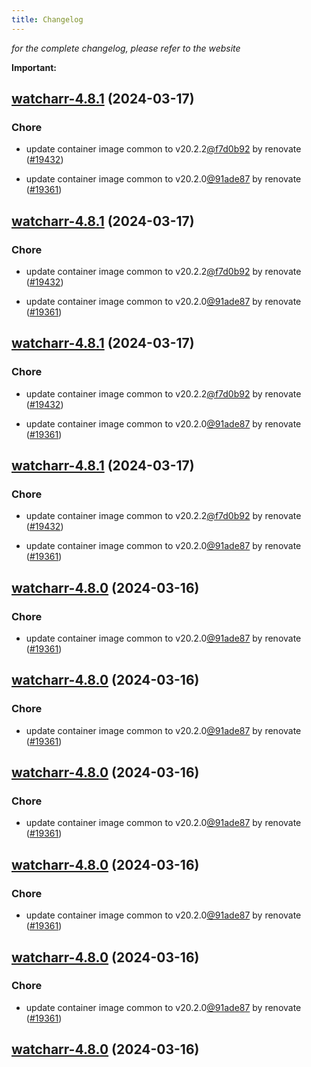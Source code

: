 ```yaml
---
title: Changelog
---
```



*for the complete changelog, please refer to the website*

**Important:**


## [watcharr-4.8.1](https://github.com/truecharts/charts/compare/watcharr-4.7.0...watcharr-4.8.1) (2024-03-17)

### Chore



- update container image common to v20.2.2[@f7d0b92](https://github.com/f7d0b92) by renovate ([#19432](https://github.com/truecharts/charts/issues/19432))

- update container image common to v20.2.0[@91ade87](https://github.com/91ade87) by renovate ([#19361](https://github.com/truecharts/charts/issues/19361))


## [watcharr-4.8.1](https://github.com/truecharts/charts/compare/watcharr-4.7.0...watcharr-4.8.1) (2024-03-17)

### Chore



- update container image common to v20.2.2[@f7d0b92](https://github.com/f7d0b92) by renovate ([#19432](https://github.com/truecharts/charts/issues/19432))

- update container image common to v20.2.0[@91ade87](https://github.com/91ade87) by renovate ([#19361](https://github.com/truecharts/charts/issues/19361))


## [watcharr-4.8.1](https://github.com/truecharts/charts/compare/watcharr-4.7.0...watcharr-4.8.1) (2024-03-17)

### Chore



- update container image common to v20.2.2[@f7d0b92](https://github.com/f7d0b92) by renovate ([#19432](https://github.com/truecharts/charts/issues/19432))

- update container image common to v20.2.0[@91ade87](https://github.com/91ade87) by renovate ([#19361](https://github.com/truecharts/charts/issues/19361))


## [watcharr-4.8.1](https://github.com/truecharts/charts/compare/watcharr-4.7.0...watcharr-4.8.1) (2024-03-17)

### Chore



- update container image common to v20.2.2[@f7d0b92](https://github.com/f7d0b92) by renovate ([#19432](https://github.com/truecharts/charts/issues/19432))

- update container image common to v20.2.0[@91ade87](https://github.com/91ade87) by renovate ([#19361](https://github.com/truecharts/charts/issues/19361))


## [watcharr-4.8.0](https://github.com/truecharts/charts/compare/watcharr-4.7.0...watcharr-4.8.0) (2024-03-16)

### Chore



- update container image common to v20.2.0[@91ade87](https://github.com/91ade87) by renovate ([#19361](https://github.com/truecharts/charts/issues/19361))


## [watcharr-4.8.0](https://github.com/truecharts/charts/compare/watcharr-4.7.0...watcharr-4.8.0) (2024-03-16)

### Chore



- update container image common to v20.2.0[@91ade87](https://github.com/91ade87) by renovate ([#19361](https://github.com/truecharts/charts/issues/19361))


## [watcharr-4.8.0](https://github.com/truecharts/charts/compare/watcharr-4.7.0...watcharr-4.8.0) (2024-03-16)

### Chore



- update container image common to v20.2.0[@91ade87](https://github.com/91ade87) by renovate ([#19361](https://github.com/truecharts/charts/issues/19361))


## [watcharr-4.8.0](https://github.com/truecharts/charts/compare/watcharr-4.7.0...watcharr-4.8.0) (2024-03-16)

### Chore



- update container image common to v20.2.0[@91ade87](https://github.com/91ade87) by renovate ([#19361](https://github.com/truecharts/charts/issues/19361))


## [watcharr-4.8.0](https://github.com/truecharts/charts/compare/watcharr-4.7.0...watcharr-4.8.0) (2024-03-16)

### Chore



- update container image common to v20.2.0[@91ade87](https://github.com/91ade87) by renovate ([#19361](https://github.com/truecharts/charts/issues/19361))


## [watcharr-4.8.0](https://github.com/truecharts/charts/compare/watcharr-4.7.0...watcharr-4.8.0) (2024-03-16)